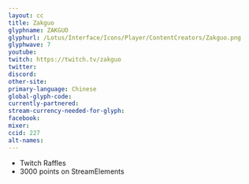 ```yaml
---
layout: cc
title: Zakguo
glyphname: ZAKGUO
glyphurl: /Lotus/Interface/Icons/Player/ContentCreators/Zakguo.png
glyphwave: 7
youtube:
twitch: https://twitch.tv/zakguo
twitter:
discord:
other-site:
primary-language: Chinese
global-glyph-code:
currently-partnered:
stream-currency-needed-for-glyph:
facebook:
mixer:
ccid: 227
alt-names:
---
```

* Twitch Raffles
* 3000 points on StreamElements
